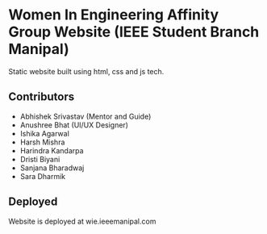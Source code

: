 # Women In Engineering Affinity Group Website (IEEE Student Branch Manipal)

Static website built using html, css and js tech.

## Contributors

 - Abhishek Srivastav (Mentor and Guide)
 - Anushree Bhat (UI/UX Designer)
 - Ishika Agarwal
 - Harsh Mishra
 - Harindra Kandarpa
 - Dristi Biyani
 - Sanjana Bharadwaj
 - Sara Dharmik


## Deployed

Website is deployed at wie.ieeemanipal.com
